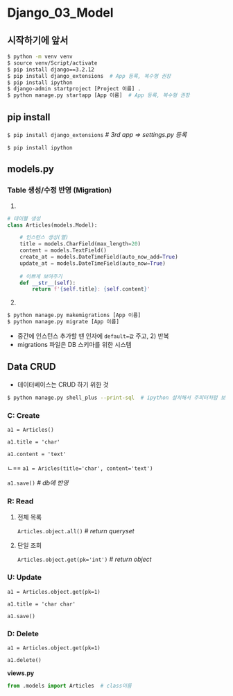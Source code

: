 

# Django_03_Model



## 시작하기에 앞서

```bash
$ python -m venv venv
$ source venv/Script/activate
$ pip install django==3.2.12
$ pip install django_extensions  # App 등록, 복수형 권장
$ pip install ipython
$ django-admin startproject [Project 이름] .
$ python manage.py startapp [App 이름]  # App 등록, 복수형 권장
```





## pip install

`$ pip install django_extensions`		*# 3rd app => settings.py 등록*

`$ pip install ipython`



## models.py

### Table 생성/수정 반영 (Migration)

1)

```python
# 테이블 생성
class Articles(models.Model):

	# 인스턴스 생성(열)
    title = models.CharField(max_length=20)
    content = models.TextField()
	create_at = models.DateTimeField(auto_now_add=True)
	update_at = models.DateTimeField(auto_now=True)
    
    # 이쁘게 보여주기
    def __str__(self):
        return f'{self.title}: {self.content}'
```



2)

```bash
$ python manage.py makemigrations [App 이름]
$ python manage.py migrate [App 이름]
```



* 중간에 인스턴스 추가할 땐 인자에 `default=값` 주고, 2) 반복
* migrations 파일은 DB 스키마를 위한 시스템



## Data CRUD



* 데이터베이스는 CRUD 하기 위한 것



```bash
$ python manage.py shell_plus --print-sql  # ipython 설치해서 주피터처럼 보임
```



### C: Create

`a1 = Articles()`

`a1.title = 'char'`

`a1.content = 'text'`

ㄴ==  `a1 = Aricles(title='char', content='text')`

`a1.save()`  *# db에 반영*



### R: Read

1. 전체 목록

   `Articles.object.all()`  *# return queryset*

2. 단일 조회

   `Articles.object.get(pk='int')`  *# return object*



### U: Update

`a1 = Articles.object.get(pk=1)`

`a1.title = 'char char'`

`a1.save()`



### D: Delete

`a1 = Articles.object.get(pk=1)`

`a1.delete()`



<b>views.py</b>

```python
from .models import Articles  # class이름
```




